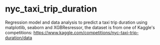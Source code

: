 # nyc_taxi_trip_duration
Regression model and data analysis to predict a taxi trip duration using matplotlib, seaborn and XGBResressor, the dataset is from one of Kaggle's competitions: https://www.kaggle.com/competitions/nyc-taxi-trip-duration/data
